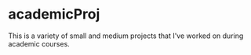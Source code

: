# academicProj
This is a variety of small and medium projects that I've worked on during academic courses.

